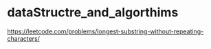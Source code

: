 # dataStructre_and_algorthims
https://leetcode.com/problems/longest-substring-without-repeating-characters/